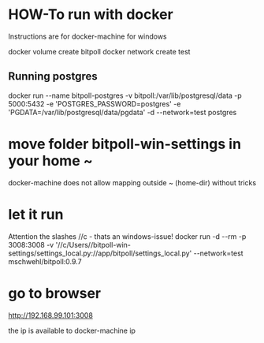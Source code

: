 # HOW-To run with docker

Instructions are for docker-machine for windows

docker volume create bitpoll
docker network create test

## Running postgres
docker run --name bitpoll-postgres  -v bitpoll:/var/lib/postgresql/data -p 5000:5432 -e 'POSTGRES_PASSWORD=postgres' -e 'PGDATA=/var/lib/postgresql/data/pgdata'  -d  --network=test  postgres


# move folder bitpoll-win-settings in your home ~ 
docker-machine does not allow mapping outside ~ (home-dir) without tricks


# let it run 

Attention the slashes //c  - thats an windows-issue!
docker run -d --rm -p 3008:3008 -v '//c/Users/<your-id>/bitpoll-win-settings/settings_local.py://app/bitpoll/settings_local.py' --network=test  mschwehl/bitpoll:0.9.7


# go to browser 

http://192.168.99.101:3008

the ip is available to docker-machine ip <machine>
